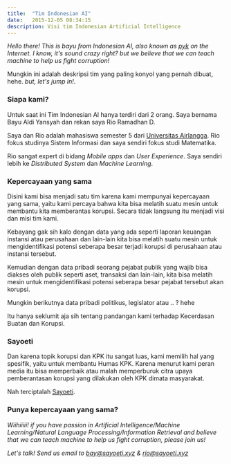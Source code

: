 ```yaml
---
title:  "Tim Indonesian AI"
date:   2015-12-05 08:34:15
description: Visi tim Indonesian Artificial Intelligence
---
```


*Hello there! This is bayu from Indonesian AI, also known as [pyk](https://github.com/pyk) on the Internet. I know, it's sound crazy right? but we believe that we can teach machine to help us fight corruption!*

Mungkin ini adalah deskripsi tim yang paling konyol yang pernah dibuat, hehe.
*but, let's jump in!*.

### Siapa kami?
Untuk saat ini Tim Indonesian AI hanya terdiri dari 2 orang. Saya bernama Bayu Aldi Yansyah dan rekan saya Rio Ramadhan D.

Saya dan Rio adalah mahasiswa semester 5 dari [Universitas Airlangga](https://cybercampus.unair.ac.id/). Rio fokus studinya Sistem Informasi dan saya sendiri fokus studi Matematika.

Rio sangat expert di bidang *Mobile apps* dan *User Experience*.
Saya sendiri lebih ke *Distributed System* dan *Machine Learning*. 

### Kepercayaan yang sama
Disini kami bisa menjadi satu tim karena kami mempunyai kepercayaan 
yang sama, yaitu kami percaya bahwa kita bisa melatih suatu mesin untuk 
membantu kita memberantas korupsi. Secara tidak langsung itu menjadi visi
dan misi tim kami.

Kebayang gak sih kalo dengan data yang ada seperti laporan keuangan instansi
atau perusahaan dan lain-lain kita bisa melatih suatu mesin untuk 
mengidentifikasi potensi seberapa besar terjadi korupsi di perusahaan
atau instansi tersebut.

Kemudian dengan data pribadi seorang pejabat publik yang wajib bisa diakses
oleh publik seperti aset, transaksi dan lain-lain, kita bisa melatih mesin 
untuk mengidentifikasi potensi seberapa besar pejabat tersebut akan korupsi.

Mungkin berikutnya data pribadi politikus, legislator atau .. ? hehe

Itu hanya seklumit aja sih tentang pandangan kami terhadap Kecerdasan Buatan dan Korupsi.

### Sayoeti
Dan karena topik korupsi dan KPK itu sangat luas, kami memilih hal yang 
spesifik, yaitu untuk membantu Humas KPK. Karena menurut kami peran media
itu bisa memperbaik atau malah memperburuk citra upaya pemberantasan
korupsi yang dilakukan oleh KPK dimata masyarakat.

Nah terciptalah [Sayoeti](https://sayoeti.xyz).

### Punya kepercayaan yang sama?
*Wiihiiiii! if you have passion in Artificial Intelligence/Machine Learning/Natural Language Processing/Information Retrieval and believe that we can teach machine to help us fight corruption, please join us!*

*Let's talk! Send us email to bay@sayoeti.xyz & rio@sayoeti.xyz*
